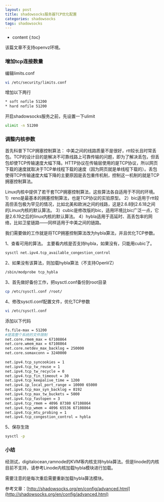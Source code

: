```yaml
---
layout: post
title: shadowsocks服务器TCP优化配置
categories: shadowsocks
tags: shadowsocks
---
```


* content
{:toc}

该篇文章不支持openvz环境。

### 增加tcp连接数量

编辑limits.conf

```bash
vi /etc/security/limits.conf
```

增加以下两行

```bash
* soft nofile 51200
* hard nofile 51200
```



开启shadowsocks服务之前，先设置一下ulimit

```bash
ulimit -n 51200
```

### 调整内核参数

首先科普下TCP拥塞控制算法：
中美之间的线路质量不是很好，rtt较长且时常丢包。TCP的设计目的是解决不可靠线路上可靠传输的问题，即为了解决丢包，但丢包却使TCP传输速度大幅下降。HTTP协议在传输层使用的是TCP协议，所以网页下载的速度就取决于TCP单线程下载的速度（因为网页就是单线程下载的）。丢包使得TCP传输速度大幅下降的主要原因是丢包重传机制，控制这一机制的就是TCP拥塞控制算法。

Linux内核中提供了若干套TCP拥塞控制算法，这些算法各自适用于不同的环境。
1）reno是最基本的拥塞控制算法，也是TCP协议的实验原型。
2）bic适用于rtt较高但丢包极为罕见的情况，比如北美和欧洲之间的线路，这是2.6.8到2.6.18之间的Linux内核的默认算法。
3）cubic是修改版的bic，适用环境比bic广泛一点，它是2.6.19之后的linux内核的默认算法。
4）hybla适用于高延时、高丢包率的网络，比如卫星链路——同样适用于中美之间的链路。

我们需要做的工作就是将TCP拥塞控制算法改为hybla算法，并且优化TCP参数。

1、查看可用的算法。
主要看内核是否支持hybla，如果没有，只能用cubic了。

```bash
sysctl net.ipv4.tcp_available_congestion_control
```

2、如果没有该算法，则加载hybla算法（不支持OpenVZ）

```bash
/sbin/modprobe tcp_hybla
```

3、首先做好备份工作，把sysctl.conf备份到root目录

```bash
cp /etc/sysctl.conf /root/
```

4、修改sysctl.conf配置文件，优化TCP参数

```bash
vi /etc/sysctl.conf
```

添加以下代码

```bash
fs.file-max = 51200
#提高整个系统的文件限制
net.core.rmem_max = 67108864
net.core.wmem_max = 67108864
net.core.netdev_max_backlog = 250000
net.core.somaxconn = 3240000
 
net.ipv4.tcp_syncookies = 1
net.ipv4.tcp_tw_reuse = 1
net.ipv4.tcp_tw_recycle = 0
net.ipv4.tcp_fin_timeout = 30
net.ipv4.tcp_keepalive_time = 1200
net.ipv4.ip_local_port_range = 10000 65000
net.ipv4.tcp_max_syn_backlog = 8192
net.ipv4.tcp_max_tw_buckets = 5000
net.ipv4.tcp_fastopen = 3
net.ipv4.tcp_rmem = 4096 87380 67108864
net.ipv4.tcp_wmem = 4096 65536 67108864
net.ipv4.tcp_mtu_probing = 1
net.ipv4.tcp_congestion_control = hybla
```

5、保存生效

```bash
sysctl -p
```

### 小结

经测试，digitalocean,ramnode的KVM等内核支持hybla算法。但是linode的内核目前不支持，请参考Linode内核加载hybla模块进行加载。

需要注意的是每次重启需要重新加载hybla算法模块。

参考文章：[http://shadowsocks.org/en/config/advanced.html](http://shadowsocks.org/en/config/advanced.html)